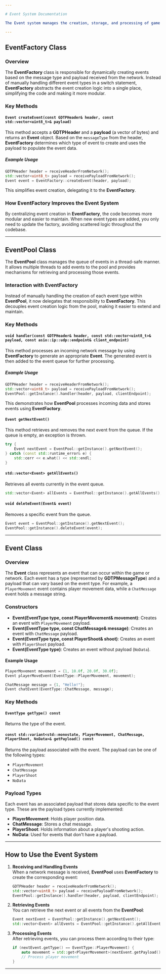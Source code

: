 ```yaml
---

# Event System Documentation

The Event system manages the creation, storage, and processing of game and network events. It consists of several key components: the **Event** class, **EventPool** for managing events in a thread-safe manner, and **EventFactory** for dynamically creating events based on incoming data.

---
```


## EventFactory Class

### Overview

The **EventFactory** class is responsible for dynamically creating events based on the message type and payload received from the network. Instead of manually handling different event types in a switch statement, **EventFactory** abstracts the event creation logic into a single place, simplifying the code and making it more modular.

### Key Methods

#### `Event createEvent(const GDTPHeader& header, const std::vector<uint8_t>& payload)`

This method accepts a **GDTPHeader** and a **payload** (a vector of bytes) and returns an **Event** object. Based on the `messageType` from the header, **EventFactory** determines which type of event to create and uses the payload to populate the event data.

##### Example Usage

```cpp
GDTPHeader header = receiveHeaderFromNetwork();
std::vector<uint8_t> payload = receivePayloadFromNetwork();
Event event = EventFactory::createEvent(header, payload);
```

This simplifies event creation, delegating it to the **EventFactory**.

### How EventFactory Improves the Event System

By centralizing event creation in **EventFactory**, the code becomes more modular and easier to maintain. When new event types are added, you only need to update the factory, avoiding scattered logic throughout the codebase.

---

## EventPool Class

The **EventPool** class manages the queue of events in a thread-safe manner. It allows multiple threads to add events to the pool and provides mechanisms for retrieving and processing those events.

### Interaction with EventFactory

Instead of manually handling the creation of each event type within **EventPool**, it now delegates that responsibility to **EventFactory**. This decouples event creation logic from the pool, making it easier to extend and maintain.

### Key Methods

#### `void handler(const GDTPHeader& header, const std::vector<uint8_t>& payload, const asio::ip::udp::endpoint& client_endpoint)`

This method processes an incoming network message by using **EventFactory** to generate an appropriate **Event**. The generated event is then added to the event queue for further processing.

##### Example Usage

```cpp
GDTPHeader header = receiveHeaderFromNetwork();
std::vector<uint8_t> payload = receivePayloadFromNetwork();
EventPool::getInstance().handler(header, payload, clientEndpoint);
```

This demonstrates how **EventPool** processes incoming data and stores events using **EventFactory**.

#### `Event getNextEvent()`

This method retrieves and removes the next event from the queue. If the queue is empty, an exception is thrown.

```cpp
try {
    Event nextEvent = EventPool::getInstance().getNextEvent();
} catch (const std::runtime_error& e) {
    std::cerr << e.what() << std::endl;
}
```

#### `std::vector<Event> getAllEvents()`

Retrieves all events currently in the event queue.

```cpp
std::vector<Event> allEvents = EventPool::getInstance().getAllEvents();
```

#### `void deleteEvent(Event& event)`

Removes a specific event from the queue.

```cpp
Event event = EventPool::getInstance().getNextEvent();
EventPool::getInstance().deleteEvent(event);
```

---

## Event Class

### Overview

The **Event** class represents an event that can occur within the game or network. Each event has a type (represented by **GDTPMessageType**) and a payload that can vary based on the event type. For example, a `PlayerMovement` event contains player movement data, while a `ChatMessage` event holds a message string.

### Constructors

- **Event(EventType type, const PlayerMovement& movement)**: Creates an event with `PlayerMovement` payload.
- **Event(EventType type, const ChatMessage& message)**: Creates an event with `ChatMessage` payload.
- **Event(EventType type, const PlayerShoot& shoot)**: Creates an event with `PlayerShoot` payload.
- **Event(EventType type)**: Creates an event without payload (`NoData`).

#### Example Usage

```cpp
PlayerMovement movement = {1, 10.0f, 20.0f, 30.0f};
Event playerMoveEvent(EventType::PlayerMovement, movement);

ChatMessage message = {1, "Hello!"};
Event chatEvent(EventType::ChatMessage, message);
```

### Key Methods

#### `EventType getType() const`

Returns the type of the event.

#### `const std::variant<std::monostate, PlayerMovement, ChatMessage, PlayerShoot, NoData>& getPayload() const`

Returns the payload associated with the event. The payload can be one of the following types:
- `PlayerMovement`
- `ChatMessage`
- `PlayerShoot`
- `NoData`

### Payload Types

Each event has an associated payload that stores data specific to the event type. These are the payload types currently implemented:

- **PlayerMovement**: Holds player position data.
- **ChatMessage**: Stores a chat message.
- **PlayerShoot**: Holds information about a player's shooting action.
- **NoData**: Used for events that don't have a payload.

---

## How to Use the Event System

1. **Receiving and Handling Events**  
   When a network message is received, **EventPool** uses **EventFactory** to create the corresponding event:

   ```cpp
   GDTPHeader header = receiveHeaderFromNetwork();
   std::vector<uint8_t> payload = receivePayloadFromNetwork();
   EventPool::getInstance().handler(header, payload, clientEndpoint);
   ```

2. **Retrieving Events**  
   You can retrieve the next event or all events from the **EventPool**:

   ```cpp
   Event nextEvent = EventPool::getInstance().getNextEvent();
   std::vector<Event> allEvents = EventPool::getInstance().getAllEvents();
   ```

3. **Processing Events**  
   After retrieving events, you can process them according to their type:

   ```cpp
   if (nextEvent.getType() == EventType::PlayerMovement) {
       auto movement = std::get<PlayerMovement>(nextEvent.getPayload());
       // Process player movement
   }
   ```

---
